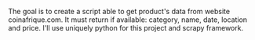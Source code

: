 The goal is to create a script able to get product's data from website coinafrique.com.
It must return if available: category, name, date, location and price.
I'll use uniquely python for this project and scrapy framework.
